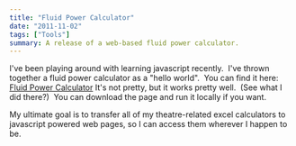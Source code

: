 ```yaml
---
title: "Fluid Power Calculator"
date: "2011-11-02"
tags: ["Tools"]
summary: A release of a web-based fluid power calculator.
---
```


I've been playing around with learning javascript recently.  I've thrown together a fluid power calculator as a "hello world".  You can find it here: [Fluid Power Calculator](https://scenic-shop.com/Calculators/CylinderCalc.html) It's not pretty, but it works pretty well.  (See what I did there?)  You can download the page and run it locally if you want.

My ultimate goal is to transfer all of my theatre-related excel calculators to javascript powered web pages, so I can access them wherever I happen to be.
